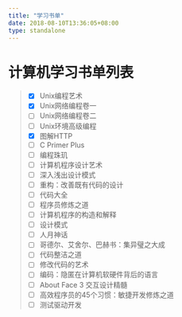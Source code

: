 ```yaml
---
title: "学习书单"
date: 2018-08-10T13:36:05+08:00
type: standalone
---
```


# 计算机学习书单列表

> + [x] Unix编程艺术
> + [x] Unix网络编程卷一
> + [ ] Unix网络编程卷二
> + [ ] Unix环境高级编程
> + [x] 图解HTTP
> + [ ] C Primer Plus <i class="fa fa-book"></i>
> + [ ] 编程珠玑
> + [ ] 计算机程序设计艺术
> + [ ] 深入浅出设计模式
> + [ ] 重构：改善既有代码的设计
> + [ ] 代码大全
> + [ ] 程序员修炼之道
> + [ ] 计算机程序的构造和解释
> + [ ] 设计模式
> + [ ] 人月神话
> + [ ] 哥德尔、艾舍尔、巴赫书：集异璧之大成
> + [ ] 代码整洁之道
> + [ ] 修改代码的艺术
> + [ ] 编码：隐匿在计算机软硬件背后的语言
> + [ ] About Face 3 交互设计精髓
> + [ ] 高效程序员的45个习惯：敏捷开发修炼之道
> + [ ] 测试驱动开发

